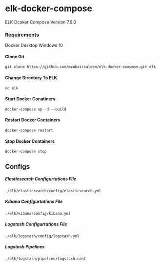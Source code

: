 # elk-docker-compose
ELK Dcoker Compose Version 7.6.0

### Requirements
Docker Desktop 
Windows 10

#### Clone Git
`git clone https://github.com/mzubairsaleem/elk-docker-compose.git elk`

#### Change Directory To ELK
`cd elk`

#### Start Docker Conatiners
`docker-compose up -d --build`

#### Restart Docker Containers
`docker-compose restart`

#### Stop Docker Containers
`docker-compose stop`


## Configs

##### Elasticsearch Configurtations File
`./elk/elasticsearch/config/elasticsearch.yml`

##### Kibana Configurtations File
`./elk/kibana/config/kibana.yml`

##### Logstash Configurtations File
`./elk/logstash/config/logstash.yml`
##### Logstash Pipelines
`./elk/logstash/pipeline/logstash.conf`